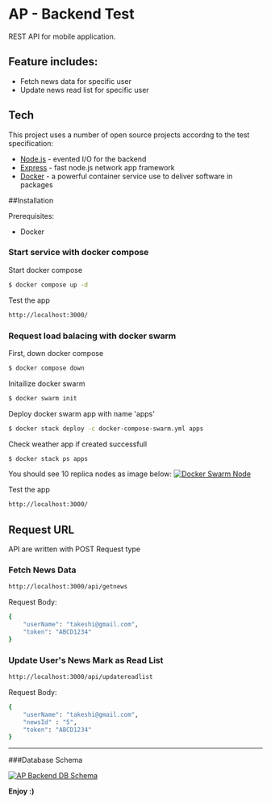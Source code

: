 # AP - Backend Test

REST API for mobile application.

## Feature includes:

  - Fetch news data for specific user
  - Update news read list for specific user

## Tech

This project uses a number of open source projects accordng to the test specification:

* [Node.js] - evented I/O for the backend
* [Express] - fast node.js network app framework
* [Docker] - a powerful container service use to deliver software in packages

##Installation

Prerequisites:
  - Docker

### Start service with docker compose

Start docker compose

```sh
$ docker compose up -d
```

Test the app
```sh
http://localhost:3000/
```

### Request load balacing with docker swarm

First, down docker compose

```sh
$ docker compose down
```

Initailize docker swarm
```sh
$ docker swarm init
```

Deploy docker swarm app with name 'apps'

```sh
$ docker stack deploy -c docker-compose-swarm.yml apps
```

Check weather app if created successfull
```sh
$ docker stack ps apps
```
You should see 10 replica nodes as image below:
[![Docker Swarm Node](http://www.kanatat.com/images/docker-swarm-node.png "Docker Swarm Node")](http://www.kanatat.com/images/docker-swarm-node.png "Docker Swarm Node")

Test the app
```sh
http://localhost:3000/
```


## Request URL
API are written with POST Request type

### Fetch News Data
```sh
http://localhost:3000/api/getnews
```
Request Body:
```sh
{
    "userName": "takeshi@gmail.com",
    "token": "ABCD1234"
}
```

### Update User's News Mark as Read List
```sh
http://localhost:3000/api/updatereadlist
```
Request Body:
```sh
{
    "userName": "takeshi@gmail.com",
    "newsId" : "5",
    "token": "ABCD1234"
}
```

---

###Database Schema

[![AP Backend DB Schema](http://www.kanatat.com/images/ap-backend-db-schema.png "AP Backend DB Schema")](http://www.kanatat.com/images/ap-backend-db-schema.png "AP Backend DB Schema")

**Enjoy :)**

[//]: # (These are reference links used in the body of this note and get stripped out when the markdown processor does its job. There is no need to format nicely because it shouldn't be seen. Thanks SO - http://stackoverflow.com/questions/4823468/store-comments-in-markdown-syntax)
   [Node.js]: <http://nodejs.org>
   [Express]: <http://expressjs.com>
   [Docker]: <https://www.docker.com/>
